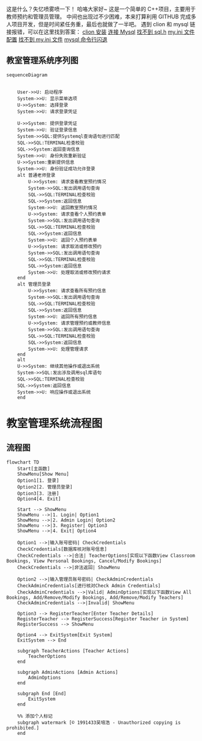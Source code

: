 这是什么？失忆喷雾喷一下！
哈咯大家好~
这是一个简单的 C++项目，主要用于教师预约和管理员管理。
中间也出现过不少困难，本来打算利用 GITHUB 完成多人项目开发，但是时间紧任务重，最后也就做了一半吧。
遇到 clion 和 mysql 链接报错，可以在这里找到答案：
[clion 安装](https://blog.csdn.net/qq_44723773/article/details/104698675)
[连接 Mysql](https://blog.csdn.net/Szyangc/article/details/122096343)
[找不到 sql.h](https://blog.csdn.net/flaystar/article/details/105768129)
[my.ini 文件配置](https://blog.csdn.net/Burnup_110/article/details/115079157)
[找不到 my.ini 文件](https://blog.csdn.net/jiangyu1013/article/details/79792708)
[mysql 命令行闪退](https://blog.csdn.net/weixin_47678894/article/details/122737182)

## 教室管理系统序列图

```mermaid
sequenceDiagram


    User->>U: 启动程序
    System->>U: 显示菜单选项
    U->>System: 选择登录
    System->>U: 请求登录凭证

    U->>System: 提供登录凭证
    System->>U: 验证登录信息
    System->>SQL:提供Systemql查询语句进行匹配
    SQL->>SQL:TERMINAL检查校验
    SQL->>System:返回查询信息
    System->>U: 身份失败重新验证
    U->>System:重新提供信息
    System->>U: 身份验证成功允许登录
    alt 普通老师登录
        U->>System: 请求查看教室预约情况
        System->>SQL:发出调用语句查询
        SQL->>SQL:TERMINAL检查校验
        SQL->>System:返回信息
        System->>U: 返回教室预约情况
        U->>System: 请求查看个人预约表单
        System->>SQL:发出调用语句查询
        SQL->>SQL:TERMINAL检查校验
        SQL->>System:返回信息
        System->>U: 返回个人预约表单
        U->>System: 请求取消或修改预约
        System->>SQL:发出调用语句查询
        SQL->>SQL:TERMINAL检查校验
        SQL->>System:返回信息
        System->>U: 处理取消或修改预约请求
    end
    alt 管理员登录
        U->>System: 请求查看所有预约信息
        System->>SQL:发出调用语句查询
        SQL->>SQL:TERMINAL检查校验
        SQL->>System:返回信息
        System->>U: 返回所有预约信息
        U->>System: 请求管理预约或教师信息
        System->>SQL:发出调用语句查询
        SQL->>SQL:TERMINAL检查校验
        SQL->>System:返回信息
        System->>U: 处理管理请求
    end
    alt
    U->>System: 继续其他操作或退出系统
    System->>SQL:发出涉及调用sql库语句
    SQL->>SQL:TERMINAL检查校验
    SQL->>System:返回信息
    System->>U: 响应操作或退出系统
    end
```

# 教室管理系统流程图

## 流程图

```mermaid
flowchart TD
    Start[主函数]
    ShowMenu[Show Menu]
    Option1[1. 登录]
    Option2[2. 管理员登录]
    Option3[3. 注册]
    Option4[4. Exit]

    Start --> ShowMenu
    ShowMenu -->|1. Login| Option1
    ShowMenu -->|2. Admin Login| Option2
    ShowMenu -->|3. Register| Option3
    ShowMenu -->|4. Exit| Option4

    Option1 -->|输入账号密码| CheckCredentials
    CheckCredentials[数据库核对账号信息]
    CheckCredentials -->|合法| TeacherOptions[实现以下函数View Classroom Bookings, View Personal Bookings, Cancel/Modify Bookings]
    CheckCredentials -->|非法返回| ShowMenu

    Option2 -->|输入管理员账号密码| CheckAdminCredentials
    CheckAdminCredentials[进行核对Check Admin Credentials]
    CheckAdminCredentials -->|Valid| AdminOptions[实现以下函数View All Bookings, Add/Remove/Modify Bookings, Add/Remove/Modify Teachers]
    CheckAdminCredentials -->|Invalid| ShowMenu

    Option3 --> RegisterTeacher[Enter Teacher Details]
    RegisterTeacher --> RegisterSuccess[Register Teacher in System]
    RegisterSuccess --> ShowMenu

    Option4 --> ExitSystem[Exit System]
    ExitSystem --> End

    subgraph TeacherActions [Teacher Actions]
        TeacherOptions
    end

    subgraph AdminActions [Admin Actions]
        AdminOptions
    end

    subgraph End [End]
        ExitSystem
    end

    %% 添加个人标记
    subgraph watermark [© 1991433吴培浩 - Unauthorized copying is prohibited.]
    end
```
